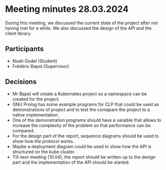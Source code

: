 # Meeting minutes 28.03.2024

During this meeting, we discussed the current state of the project after not having met for a while. We also discussed the design of the API and the client library.

## Participants

* Noah Godel (Student)
* Frédéric Bapst (Supervisor)

## Decisions

* Mr Bapst will create a Kubernetes project so a namespace can be created for the project.
* GNU Prolog has some example programs for CLP that could be used as demonstrations of project and to test the comapare the project to a native implementation.
* One of the demonstration programs should have a varaible that allows to increase the complexity of the problem so that performance can be compared.
* For the design part of the report, sequence diagrams should be used to show how the protocol works.
* Maybe a deployment diagram could be used to show how the API is structured on the kube cluster.
* Till next meeting (10.04), the report should be written up to the design part and the implementation of the API should be started.
